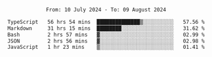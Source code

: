 <div align="center">
<p style="text-align: center;">
<!--START_SECTION:waka-->

```txt
From: 10 July 2024 - To: 09 August 2024

TypeScript   56 hrs 54 mins  ██████████████▒░░░░░░░░░░   57.56 %
Markdown     31 hrs 15 mins  ████████░░░░░░░░░░░░░░░░░   31.62 %
Bash         2 hrs 57 mins   ▓░░░░░░░░░░░░░░░░░░░░░░░░   02.99 %
JSON         2 hrs 56 mins   ▓░░░░░░░░░░░░░░░░░░░░░░░░   02.98 %
JavaScript   1 hr 23 mins    ▒░░░░░░░░░░░░░░░░░░░░░░░░   01.41 %
```

<!--END_SECTION:waka-->
</p>
</div>
